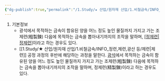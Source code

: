 ```yaml
---
{"dg-publish":true,"permalink":"/1.Study/★ 산업/원자재 산업/1.비철금속/INFO_정련,제련,광산 등/정련/","created":"2024-11-20T21:02:28.629+09:00","updated":"2025-06-03T20:07:20.370+09:00"}
---
```




1. 기본정보
	- 광석에서 목적하는 금속이 함유된 양을 어느 정도 높인 물질까지 가지고 가는 조제련(粗製鍊) 다음에 목적하는 금속을 뽑아내기까지의 조작을 말하며, [[정제련\|정제련]](精製鍊)이라고 하는 경우도 있다.
	- [[1.Study/★ 산업/원자재 산업/1.비철금속/INFO_정련,제련,광산 등/제련\|제련]] 공정 과정의 후반에 해당하는 과정을 말한다. [광석](https://terms.naver.com/entry.nhn?docId=1064953&ref=y)에서 목적하는 금속이 함유된 양을 어느 정도 높인 물질까지 가지고 가는 조제련(粗製鍊) 다음에 목적하는 금속을 뽑아내기까지의 조작을 말하며, 정제련(精製鍊)이라고 하는 경우도 있다.


